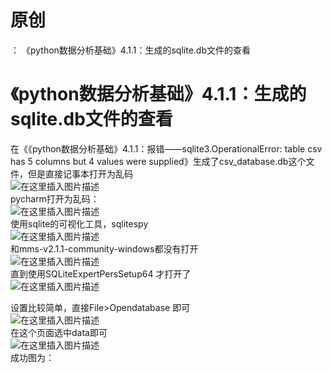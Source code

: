 # 原创

： 《python数据分析基础》4.1.1：生成的sqlite.db文件的查看

# 《python数据分析基础》4.1.1：生成的sqlite.db文件的查看

在《《python数据分析基础》4.1.1：报错——sqlite3.OperationalError: table csv has 5 columns but 4 values were
supplied》生成了csv_database.db这个文件，但是直接记事本打开为乱码<br/> <img alt="在这里插入图片描述" src="https://img-blog.csdnimg.cn/20200428175806169.png?x-oss-process=image/watermark,type_ZmFuZ3poZW5naGVpdGk,shadow_10,text_aHR0cHM6Ly9ibG9nLmNzZG4ubmV0L3B5dGhvbl9fcmVwb3J0ZWQ=,size_16,color_FFFFFF,t_70"/><br/>
pycharm打开为乱码：<br/> <img alt="在这里插入图片描述" src="https://img-blog.csdnimg.cn/20200428175838541.png?x-oss-process=image/watermark,type_ZmFuZ3poZW5naGVpdGk,shadow_10,text_aHR0cHM6Ly9ibG9nLmNzZG4ubmV0L3B5dGhvbl9fcmVwb3J0ZWQ=,size_16,color_FFFFFF,t_70"/><br/>
使用sqlite的可视化工具，sqlitespy<br/> <img alt="在这里插入图片描述" src="https://img-blog.csdnimg.cn/20200428175957179.png"/><br/>
和mms-v2.1.1-community-windows都没有打开<br/> <img alt="在这里插入图片描述" src="https://img-blog.csdnimg.cn/20200428180112987.png?x-oss-process=image/watermark,type_ZmFuZ3poZW5naGVpdGk,shadow_10,text_aHR0cHM6Ly9ibG9nLmNzZG4ubmV0L3B5dGhvbl9fcmVwb3J0ZWQ=,size_16,color_FFFFFF,t_70"/><br/>
直到使用SQLiteExpertPersSetup64
才打开了<br/> <img alt="在这里插入图片描述" src="https://img-blog.csdnimg.cn/20200428180337836.png?x-oss-process=image/watermark,type_ZmFuZ3poZW5naGVpdGk,shadow_10,text_aHR0cHM6Ly9ibG9nLmNzZG4ubmV0L3B5dGhvbl9fcmVwb3J0ZWQ=,size_16,color_FFFFFF,t_70"/>

设置比较简单，直接File&gt;Opendatabase
即可<br/> <img alt="在这里插入图片描述" src="https://img-blog.csdnimg.cn/20200428180440107.png?x-oss-process=image/watermark,type_ZmFuZ3poZW5naGVpdGk,shadow_10,text_aHR0cHM6Ly9ibG9nLmNzZG4ubmV0L3B5dGhvbl9fcmVwb3J0ZWQ=,size_16,color_FFFFFF,t_70"/><br/>
在这个页面选中data即可<br/> <img alt="在这里插入图片描述" src="https://img-blog.csdnimg.cn/20200428180502860.png?x-oss-process=image/watermark,type_ZmFuZ3poZW5naGVpdGk,shadow_10,text_aHR0cHM6Ly9ibG9nLmNzZG4ubmV0L3B5dGhvbl9fcmVwb3J0ZWQ=,size_16,color_FFFFFF,t_70"/><br/>
成功图为：

